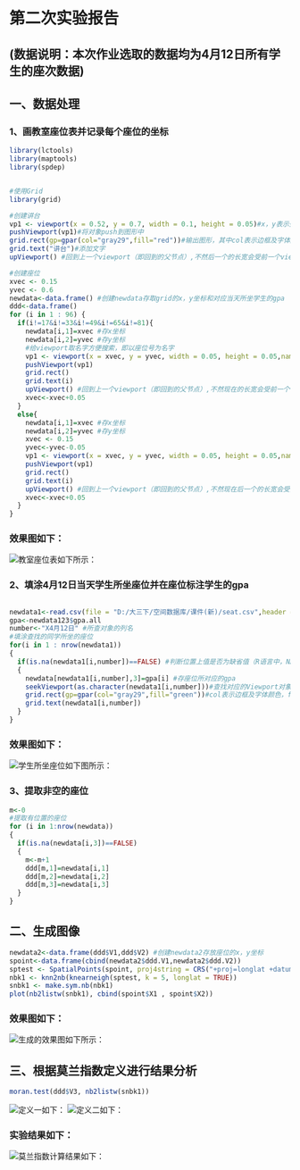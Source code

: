 # 第二次实验报告
## (数据说明：本次作业选取的数据均为4月12日所有学生的座次数据)
## 一、数据处理
### 1、画教室座位表并记录每个座位的坐标
``` R
library(lctools)
library(maptools)
library(spdep)


#使用Grid
library(grid)

#创建讲台
vp1 <- viewport(x = 0.52, y = 0.7, width = 0.1, height = 0.05)#x，y表示坐标
pushViewport(vp1)#将对象push到图形中
grid.rect(gp=gpar(col="gray29",fill="red"))#输出图形，其中col表示边框及字体颜色，fill表示填充颜色
grid.text("讲台")#添加文字
upViewport() #回到上一个viewport（即回到的父节点）,不然后一个的长宽会受前一个viewport影响

#创建座位
xvec <- 0.15
yvec <- 0.6
newdata<-data.frame() #创建newdata存取grid的x，y坐标和对应当天所坐学生的gpa
ddd<-data.frame()
for (i in 1 : 96) {
  if(i!=17&i!=33&i!=49&i!=65&i!=81){
    newdata[i,1]=xvec #存x坐标
    newdata[i,2]=yvec #存y坐标
    #给viewport取名字方便搜索，即以座位号为名字
    vp1 <- viewport(x = xvec, y = yvec, width = 0.05, height = 0.05,name = as.character(i))#整数转换为字符
    pushViewport(vp1)
    grid.rect()
    grid.text(i)
    upViewport() #回到上一个viewport（即回到的父节点）,不然现在的长宽会受前一个viewport影响
    xvec<-xvec+0.05
  }
  else{
    newdata[i,1]=xvec #存x坐标
    newdata[i,2]=yvec #存y坐标
    xvec <- 0.15
    yvec<-yvec-0.05
    vp1 <- viewport(x = xvec, y = yvec, width = 0.05, height = 0.05,name = as.character(i))
    pushViewport(vp1)
    grid.rect()
    grid.text(i)
    upViewport() #回到上一个viewport（即回到的父节点）,不然现在后一个的长宽会受前一个viewport影响
    xvec<-xvec+0.05
  }
}
```
### 效果图如下：
![教室座位表如下所示：](https://github.com/cuit201608/Team2/blob/master/第二次作业/结果图1.png)

### 2、填涂4月12日当天学生所坐座位并在座位标注学生的gpa
``` R

newdata1<-read.csv(file = "D:/大三下/空间数据库/课件(新)/seat.csv",header = T,sep=",") #创建newdata1存取表中的信息
gpa<-newdata123$gpa.all
number<-"X4月12日" #所查对象的列名
#填涂查找的同学所坐的座位
for(i in 1 : nrow(newdata1))
{
  if(is.na(newdata1[i,number])==FALSE) #判断位置上值是否为缺省值（R语言中，NA代表位置上的值为空，NULL代表连位置都没有，变量为空。）
  {
    newdata[newdata1[i,number],3]=gpa[i] #存座位所对应的gpa
    seekViewport(as.character(newdata1[i,number]))#查找对应的Viewport对象
    grid.rect(gp=gpar(col="gray29",fill="green"))#col表示边框及字体颜色，fill表示填充颜色
    grid.text(newdata1[i,number])
  }
}
```
### 效果图如下：
![学生所坐座位如下图所示：](https://github.com/cuit201608/Team2/blob/master/第二次作业/结果图2.png)

### 3、提取非空的座位
``` R
m<-0
#提取有位置的座位
for (i in 1:nrow(newdata)) 
{
  if(is.na(newdata[i,3])==FALSE)
  {
    m<-m+1
    ddd[m,1]=newdata[i,1]
    ddd[m,2]=newdata[i,2]
    ddd[m,3]=newdata[i,3]
  }
}
```

## 二、生成图像
``` R
newdata2<-data.frame(ddd$V1,ddd$V2) #创建newdata2存放座位的x，y坐标
spoint<-data.frame(cbind(newdata2$ddd.V1,newdata2$ddd.V2))
sptest <- SpatialPoints(spoint, proj4string = CRS("+proj=longlat +datum=WGS84"))
nbk1 <- knn2nb(knearneigh(sptest, k = 5, longlat = TRUE))
snbk1 <- make.sym.nb(nbk1)
plot(nb2listw(snbk1), cbind(spoint$X1 , spoint$X2))
```
### 效果图如下：
![生成的效果图如下所示：](https://github.com/cuit201608/Team2/blob/master/第二次作业/结果图4.png)

## 三、根据莫兰指数定义进行结果分析
``` R
moran.test(ddd$V3, nb2listw(snbk1))
```
![定义一如下：](https://github.com/cuit201608/Team2/blob/master/第二次作业/说明1.png)
![定义二如下：](https://github.com/cuit201608/Team2/blob/master/第二次作业/说明2.png)
### 实验结果如下：
![莫兰指数计算结果如下：](https://github.com/cuit201608/Team2/blob/master/第二次作业/结果图3.png)
